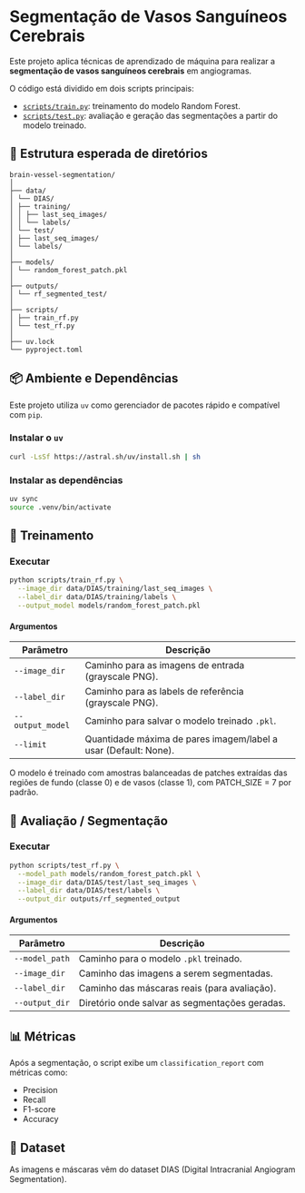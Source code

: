 # Segmentação de Vasos Sanguíneos Cerebrais

Este projeto aplica técnicas de aprendizado de máquina para realizar a **segmentação de vasos sanguíneos cerebrais** em angiogramas.

O código está dividido em dois scripts principais:

- [`scripts/train.py`](scripts/train_rf.py): treinamento do modelo Random Forest.
- [`scripts/test.py`](scripts/test_rf.py): avaliação e geração das segmentações a partir do modelo treinado.

## 📂 Estrutura esperada de diretórios

```
brain-vessel-segmentation/
│
├── data/
│ └── DIAS/
│ ├── training/
│ │ ├── last_seq_images/
│ │ └── labels/
│ └── test/
│ ├── last_seq_images/
│ └── labels/
│
├── models/
│ └── random_forest_patch.pkl
│
├── outputs/
│ └── rf_segmented_test/
│
├── scripts/
│ ├── train_rf.py
│ └── test_rf.py
│
├── uv.lock
└── pyproject.toml
```

## 📦 Ambiente e Dependências

Este projeto utiliza `uv` como gerenciador de pacotes rápido e compatível com `pip`.

### Instalar o `uv`

```bash
curl -LsSf https://astral.sh/uv/install.sh | sh
```

### Instalar as dependências

```bash
uv sync
source .venv/bin/activate
```

## 🚀 Treinamento

### Executar

```bash
python scripts/train_rf.py \
  --image_dir data/DIAS/training/last_seq_images \
  --label_dir data/DIAS/training/labels \
  --output_model models/random_forest_patch.pkl
```

#### Argumentos

| Parâmetro      | Descrição                                               |
| -------------- | ------------------------------------------------------- |
| `--image_dir`  | Caminho para as imagens de entrada (grayscale PNG).     |
| `--label_dir`  | Caminho para as labels de referência (grayscale PNG). |
| `--output_model` | Caminho para salvar o modelo treinado `.pkl`.           |
| `--limit`      | Quantidade máxima de pares imagem/label a usar (Default: None).       |

O modelo é treinado com amostras balanceadas de patches extraídas das regiões de fundo (classe 0) e de vasos (classe 1), com PATCH_SIZE = 7 por padrão.

## 🧪 Avaliação / Segmentação

### Executar

```bash
python scripts/test_rf.py \
  --model_path models/random_forest_patch.pkl \
  --image_dir data/DIAS/test/last_seq_images \
  --label_dir data/DIAS/test/labels \
  --output_dir outputs/rf_segmented_output
```

#### Argumentos

| Parâmetro      | Descrição                                      |
| -------------- | ---------------------------------------------- |
| `--model_path` | Caminho para o modelo `.pkl` treinado.         |
| `--image_dir`  | Caminho das imagens a serem segmentadas.       |
| `--label_dir`  | Caminho das máscaras reais (para avaliação).   |
| `--output_dir` | Diretório onde salvar as segmentações geradas. |

## 📊 Métricas

Após a segmentação, o script exibe um `classification_report` com métricas como:

- Precision
- Recall
- F1-score
- Accuracy

## 📍 Dataset

As imagens e máscaras vêm do dataset DIAS (Digital Intracranial Angiogram Segmentation).
